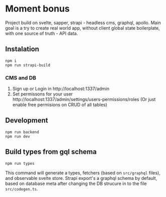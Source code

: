 # Moment bonus

Project build on svelte, sapper, strapi - headless cms, graphql, apollo.
Main goal is a try to create real world app, without client global state boilerplate, with one source of truth - API data.

## Instalation

```
npm i
npm run strapi-build
```

### CMS and DB

1. Sign up or Login in http://localhost:1337/admin
2. Set permissons for your user http://localhost:1337/admin/settings/users-permissions/roles
   (Or just enable free permisions on CRUD of all tables)

## Development

```
npm run backend
npm run dev
```

## Build types from gql schema

```
npm run types
```

This command will generate a types, fetchers (based on `src/graphql` files), and observable svelte store.
Strapi export's a graphql schema by default, based on database meta after changing the DB strucure in to the file `src/codegen.ts`.
